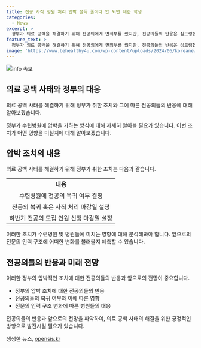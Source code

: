 ```yaml
---
title: 전공 사직 정원 처리 압박 설득 줄이다 안 되면 제한 학생
categories:
  - News
excerpt: >
  정부가 의료 공백을 해결하기 위해 전공의에게 면죄부를 줬지만, 전공의들의 반응은 심드렁합니다. 정부는 병원에 압박을 가하며 전공의들의 복귀를 요청하고 사직을 처리해 부족한 인원을 파악하고 있습니다. 하지만 전공의들의 돌아올지 여부는 미지수입니다. 정부는 파격적 조치를 취했지만, 전공의들의 분위기는 당연한 처분이라는 반응입니다. 현재 병원에서 근무 중인 전공의는 1천여 명, 전체의 8%에 불과합니다. (150자)
feature_text: >
  정부가 의료 공백을 해결하기 위해 전공의에게 면죄부를 줬지만, 전공의들의 반응은 심드렁합니다. 정부는 병원에 압박을 가하며 전공의들의 복귀를 요청하고 사직을 처리해 부족한 인원을 파악하고 있습니다. 하지만 전공의들의 돌아올지 여부는 미지수입니다. 정부는 파격적 조치를 취했지만, 전공의들의 분위기는 당연한 처분이라는 반응입니다. 현재 병원에서 근무 중인 전공의는 1천여 명, 전체의 8%에 불과합니다. (150자)
image: 'https://www.behealthy4u.com/wp-content/uploads/2024/06/koreanews.jpg'
---
```


<p><img src="https://www.behealthy4u.com/wp-content/uploads/2024/06/koreanews.jpg" alt="info 속보" /></p>

<h2 data-ke-size="size26">의료 공백 사태와 정부의 대응</h2>

<p>의료 공백 사태를 해결하기 위해 정부가 취한 조치와 그에 따른 전공의들의 반응에 대해 알아보겠습니다.</p>

<p data-ke-size="size16">정부가 수련병원에 압박을 가하는 방식에 대해 자세히 알아볼 필요가 있습니다. 이번 조치가 어떤 영향을 미칠지에 대해 알아보겠습니다.</p>

<h2 data-ke-size="size24">압박 조치의 내용</h2>

<p>의료 공백 사태를 해결하기 위해 정부가 취한 조치는 다음과 같습니다.</p>

<table>
    <tr>
        <td style="text-align: center; height: 17px;"><b>내용</b></td>
    </tr>
    <tr>
        <td style="text-align: center; height: 17px;">수련병원에 전공의 복귀 여부 결정</td>
    </tr>
    <tr>
        <td style="text-align: center; height: 17px;">전공의 복귀 혹은 사직 처리 마감일 설정</td>
    </tr>
    <tr>
        <td style="text-align: center; height: 17px;">하반기 전공의 모집 인원 신청 마감일 설정</td>
    </tr>
</table>

<p data-ke-size="size16">이러한 조치가 수련병원 및 병원들에 미치는 영향에 대해 분석해봐야 합니다. 앞으로의 전문의 인력 구조에 어떠한 변화를 불러올지 예측할 수 있습니다.</p>

<h2 data-ke-size="size24">전공의들의 반응과 미래 전망</h2>

<p>이러한 정부의 압박적인 조치에 대한 전공의들의 반응과 앞으로의 전망이 중요합니다.</p>

<ul>
    <li>정부의 압박 조치에 대한 전공의들의 반응</li>
    <li>전공의들의 복귀 여부와 이에 따른 영향</li>
    <li>전문의 인력 구조 변화에 따른 병원들의 대응</li>
</ul>

<p data-ke-size="size16">전공의들의 반응과 앞으로의 전망을 파악하여, 의료 공백 사태의 해결을 위한 긍정적인 방향으로 발전시킬 필요가 있습니다.</p>
생생한 뉴스, <a href="https://opensis.kr" rel="dofollow">opensis.kr</a>


